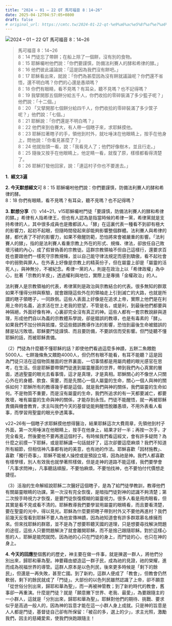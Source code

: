 ```yaml
---
title: "2024 – 01 – 22 QT 馬可福音 8：14~26"
date: 2025-04-12T04:57:05+0800
draft: false
# original_url: https://cmtc.tw/2024-01-22-qt-%e9%a6%ac%e5%8f%af%e7%a6%8f%e9%9f%b3-8%ef%bc%9a1426
---
```


![2024 – 01 – 22 QT 馬可福音 8：14\~26](/images/qt.jpg  "2024 – 01 – 22 QT 馬可福音 8：14\~26")

> 馬可福音 8：14\~26  
> 8：14 門徒忘了帶餅；在船上除了一個餅，沒有別的食物。  
> 8：15 耶穌囑咐他們說：「你們要謹慎，防備法利賽人的酵和希律的酵。」  
> 8：16 他們彼此議論說：「這是因為我們沒有餅吧。」  
> 8：17 耶穌看出來，就說：「你們為甚麼因為沒有餅就議論呢？你們還不省悟，還不明白嗎？你們的心還是愚頑嗎？  
> 8：18 你們有眼睛，看不見嗎？有耳朵，聽不見嗎？也不記得嗎？  
> 8：19 我擘開那五個餅分給五千人，你們收拾的零碎裝滿了多少籃子呢？」他們說：「十二個。」  
> 8：20 「又擘開那七個餅分給四千人，你們收拾的零碎裝滿了多少筐子呢？」他們說：「七個。」  
> 8：21 耶穌說：「你們還是不明白嗎？」  
> 8：22 他們來到伯賽大，有人帶一個瞎子來，求耶穌摸他。  
> 8：23 耶穌拉著瞎子的手，領他到村外，就吐唾沫在他眼睛上，按手在他身上，問他說：「你看見甚麼了？」  
> 8：24 他就抬頭一看，說：「我看見人了；他們好像樹木，並且行走。」  
> 8：25 隨後又按手在他眼睛上，他定睛一看，就復了原，樣樣都看得清楚了。  
> 8：26 耶穌打發他回家，說：「連這村子你也不要進去。」

**1.  經文3遍**

**2. 今天默想經文**可 8：15 耶穌囑咐他們說：你們要謹慎，防備法利賽人的酵和希律的酵。  
8：18 你們有眼睛，看不見嗎？有耳朵，聽不見嗎？也不記得嗎？

**3. 默想分享**（1）v14\~21，v15耶穌囑咐門徒「要謹慎，防備法利賽人的酵和希律的酵。」希律有人指希律王，但也有人認為是指當時候的希律一黨，希律黨就是支持希律的人，其中很多成員也是撒都該人。「酵」在這裏代表一種看不到卻有極大的影響力，起初不起眼，但隨時間發起來卻能夠影響整個群體。法利賽人與希律的酵，都代表了不好的影響力，如果不儆醒防範，恐怕將來會被嚴重的影響。「法利賽人的酵」，指的是法利賽人看重宗教上外在的形式、規條、律法，卻放任自己敗壞污穢的內心，成了假冒偽善的宗教徒。這群宗教領袖不但自己這樣行，還要求百姓也要跟他們一樣死守宗教規條，並以自己能守律法規定而感到驕傲，看不起社會中的弱勢與罪人。在外表上好像是宗教上的精英份子，但在屬靈上卻是「屬靈的活死人」，與神無分，不被紀念。希律一黨的人，則是在政治上以「希律政權」為中心，批著「宗教的羊皮」，透過權利與地位，實際上是專搞「金權政治」的人。

法利賽人是宗教領袖的代表，希律黨則是政治與宗教結合的代表。很多無知的群眾如果不懂得分辨與察驗，就會跟隨這些外在的領袖走上引到滅亡的大路，也就是所謂的瞎子領瞎子，一同跌倒。這些人表面上好像是在追求上帝，實際上他們是在利用上帝的名義，追求活在世上老我的慾望，不管是名，或是利，到最後他們都要與神隔絕，外面好像有神，心裏卻完全沒有真正的神。這些人都有一套宗教說辭與道理，形成他們自以為義的宗教體系學說，卻是錯誤的教導，也是有毒素的「酵」。如果我們不加分辨與抵擋，受這些錯誤教導作法的影響，恐怕到最後生命被錯誤的酵是玷污敗壞。耶穌要門徒謹慎、而且要防備，不要誤信而受影響。但門徒聽不懂耶穌的話，而被耶穌責備。

（2）門徒為什麼聽不懂耶穌的話？即使他們看過這麼多神蹟，五餅二魚餵飽5000人、七餅幾條魚又餵飽4000人，但仍然有眼不能看，有耳不能聽？這是因為門徒只活在這個物質層面的世界裏面，一切事情都是用屬肉體的眼光感官在思考，在生活。但是耶穌要帶領門徒進到屬靈層面的世界，帶到我們內心真實的層面，透過聖靈的眼光去看事情，這才是真理，才是真相。耶穌關心的不像世人只關心外在的身體、飲食、需要，而是先關心一個人屬靈的生命，關心一個人與神的關係如何？耶穌所有的教導幾乎都是這個，就是我們與神的關係，我們屬靈的生命如何。不是物質不重要，而是沒有屬靈的生命，我們所追求的有一天都要滅亡，都要敗壞，唯有屬靈的生命與神的關係，才能存到永恆。門徒不能醒悟，就一再被耶穌責備與機會教育，求主叫我們今天的基督徒能夠醒悟脫離愚頑，不用外表看人看事，而學習用聖靈的眼光參透萬事。

v22\~26有一個瞎子求耶穌摸他想得醫治，結果耶穌這次大費周章，先領他到村子外面，第一次用唾沫在他眼睛上，按手在他身上，結果才好一半；再按一次手，才完全看見，然後要他不要再進這個村子。有時候我們看這經文，會有許多疑問？為什麼之前摸一下耶穌，或是耶穌講一句話就好了，這次卻要這麼麻煩？我們不知道所有細節，但相信神凡事都有祂的美意，也有祂的作法。耶穌喜歡「因材施教」、喜歡「獨行奇事」，耶穌不能被人操控或是預設立場，因為祂是神。我們人都喜歡有樣學樣，別人有效我也就學著照樣做，但是走神的道路不能這樣，我們要學會「凡事求問神」，凡事聽話順服，不要怕麻煩，不要怕找神，也不要怕付代價想走捷徑。

（3）活潑的生命解經說耶穌二次醫好這個瞎子，是為了給門徒學教訓，教導他們有關屬靈眼睛的功課。第一次沒有完全恢復，是暗指門徒對神的認識不夠清楚；第二次按手時視力才恢復，是要門徒恢復模糊的屬靈視力。很多人看是用肉眼看，但其實是看不見或看不清的。耶穌教導我們要學習用屬靈的眼睛看，而且要看清楚，要在聖靈的光中，得以見光。耶穌為什麼要把瞎子帶到村外又不要他再進村？我們前幾天反復看到耶穌不要人為他宣傳神蹟，因為祂知道會有許多群眾慕名蜂擁而來。但來找耶穌的群眾，並不是為了想要聆聽天國的道理，只是想要尋找解決問題的途徑，這些人只要問題解決了就會離開耶穌，而不是捨己跟隨耶穌。對於這樣心態的人，耶穌是能閃就閃，因為祂的心只在門徒的身上，而門徒的心，也只在神的身上。

**4. 今天的回應**整個舊約的歷史，神主要在做一件事，就是揀選一群人，將他們分別出來，歸耶和華為聖。神要藉由塑造這一群子民，成為祂的見證，祂的榮耀，進而成為祝福世界的導管。這群人原本是以色列民，後來更多時候是「剩下的餘民」，但還是一再失敗，甚至亡國。到了新約，這群人便成了「教會」，但教會仍然軟弱，剩下的餘民就成了「門徒」。大部份的以色列民雖然認識了上帝，卻不願意「從世俗分別出來，歸耶和華為聖」，而一再被神管教；到了新約時代的教會，舊事卻一再重演。什麼是門徒？就是「願意撇下世界、老我、最愛」，為要跟隨主的一小群人，這就是「分別出來，歸耶和華為聖」。耶穌對他們的期待、挑戰、要求似乎是高過一般人的，因為神的旨意才能在這一小群人身上成就。只是神的旨意是人人都是門徒，基督徒自己卻有所保留：「被召的多，選上的少」，求主光照，激勵我們，因主的慈繩愛索，使我們快跑跟隨主！